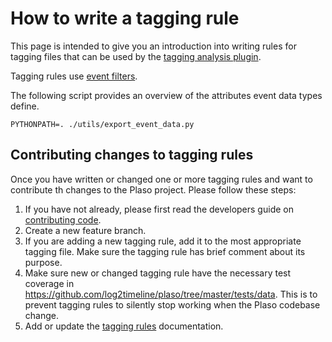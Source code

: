 # How to write a tagging rule

This page is intended to give you an introduction into writing rules for
tagging files that can be used by the [tagging analysis plugin](../user/Analysis-plugin-tagging.html).

Tagging rules use [event filters](../user/Event-Filters.html).

The following script provides an overview of the attributes event data types
define.

```
PYTHONPATH=. ./utils/export_event_data.py
```

## Contributing changes to tagging rules

Once you have written or changed one or more tagging rules and want to
contribute th changes to the Plaso project. Please follow these steps:

1. If you have not already, please first read the developers guide on [contributing code](Developers-Guide.html#contributing-code).
2. Create a new feature branch.
3. If you are adding a new tagging rule, add it to the most appropriate tagging file. Make sure the tagging rule has brief comment about its purpose.
4. Make sure new or changed tagging rule have the necessary test coverage in https://github.com/log2timeline/plaso/tree/master/tests/data. This is to prevent tagging rules to silently stop working when the Plaso codebase change.
5. Add or update the [tagging rules](../user/Tagging-Rules.html) documentation.

